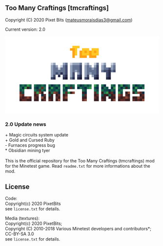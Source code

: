 ## Too Many Craftings [tmcraftings]
Copyright (C) 2020 Pixet Bits (mateusmoraisdias3@gmail.com)

Current version: 2.0

<img src= "screenshot.png">

### 2.0 Update news

\+ Magic circuits system update<br/>
\+ Gold and Cursed Ruby<br/>
\- Furnaces progress bug<br/>
\* Obsidian mining tyer<br/>
<br/>
This is the official repository for the Too Many Craftings (tmcraftings) mod for the Minetest game.
Read `readme.txt` for more informations about the mod.

## License
Code:<br/>
Copyright(c) 2020 PixetBits<br/>
see `license.txt` for details.<br/>

Media (textures):<br/>
Copyright(c) 2020 PixetBits;<br/>
Copyright (C) 2010-2018 Various Minetest developers and contributors*; CC-BY-SA 3.0<br/>
see `license.txt` for details.
